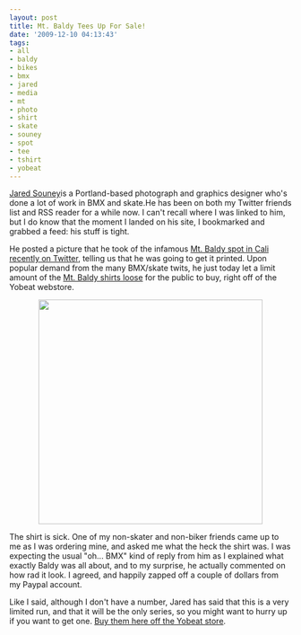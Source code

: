 ```yaml
---
layout: post
title: Mt. Baldy Tees Up For Sale!
date: '2009-12-10 04:13:43'
tags:
- all
- baldy
- bikes
- bmx
- jared
- media
- mt
- photo
- shirt
- skate
- souney
- spot
- tee
- tshirt
- yobeat
---
```


<a href="http://www.jaredsouney.com/">Jared Souney</a>is a Portland-based photograph and graphics designer who's done a lot of work in BMX and skate.He has been on both my Twitter friends list and RSS reader for a while now. I can't recall where I was linked to him, but I do know that the moment I landed on his site, I bookmarked and grabbed a feed: his stuff is tight. 

He posted a picture that he took of the infamous <a href="http://vimeo.com/2529703">Mt. Baldy spot in Cali</a> <a href="http://twitter.com/jaredsouney">recently on Twitter</a>, telling us that he was going to get it printed. Upon popular demand from the many BMX/skate twits, he just today let a limit amount of the <a href="http://twitter.com/jaredsouney/status/6513968164">Mt. Baldy shirts loose</a> for the public to buy, right off of the Yobeat webstore.    

<p align="center"><img src="http://cache0.bigcartel.com/product_images/8303721/baldyshirt.jpg" alt="" width="400">

The shirt is sick. One of my non-skater and non-biker friends came up to me as I was ordering mine, and asked me what the heck the shirt was. I was expecting the usual "oh... BMX" kind of reply from him as I explained what exactly Baldy was all about, and to my surprise, he actually commented on how rad it look. I agreed, and happily zapped off a couple of dollars from my Paypal account. 

Like I said, although I don't have a number, Jared has said that this is a very limited run, and that it will be the only series, so you might want to hurry up if you want to get one. <a href="http://yobeat.bigcartel.com/product/mt-baldy-fullpipe-t-shirt">Buy them here off the Yobeat store</a>. 